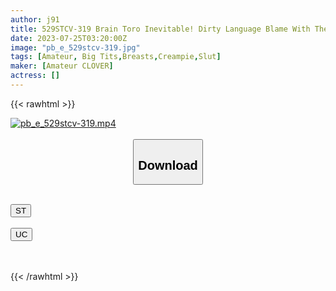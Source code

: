 ```yaml
---
author: j91
title: 529STCV-319 Brain Toro Inevitable! Dirty Language Blame With The Finest Sweet Erotic Voice! A Life Experience That Expands The Range Of Acting For Sex For Voice Actor Tama-Chan! Will My Nipples Make Me Feel Good? It’s So Cute♪ I Can’t Believe I’m Going To Go Out In The Middle… I Have To Punish Him A Lot♪ A Young Female Of The Same Age As My Daughter Sucks Me Clumsily! Consecutive Acme With A Gachi Pant To The Counterattack Piston Of The Old Man Pushing Backflow Sperm! [Let’s Go Crazy? 】Walnut
date: 2023-07-25T03:20:00Z
image: "pb_e_529stcv-319.jpg"
tags: [Amateur, Big Tits,Breasts,Creampie,Slut]
maker: [Amateur CLOVER]
actress: []
---
```



{{< rawhtml >}}

<div class="video" data-videoid="aZ0jjRBjOofbPw">
    <a href="javascript:;">
        <img src="https://my.j91.asia/posts/pb_e_529stcv-319/pb_e_529stcv-319.jpg" width="WIDTH" height="HEIGHT" alt="pb_e_529stcv-319.mp4" loading="lazy">
    </a>
</div>

<script type="text/javascript" src="https://j91.asia/asset/on-demand-st.js"></script>

<br>
  <link rel="stylesheet" href="https://j91.asia/asset/bs5.css">
  
  <center>
  <button class="btn btn-primary" type="button" data-bs-toggle="collapse" data-bs-target=".multi-collapse" aria-expanded="false" aria-controls="multiCollapseExample1 multiCollapseExample2"><h2>Download</h2></button></center>
</p>
<div class="row">
  <div class="col">
    <div class="collapse multi-collapse" id="multiCollapseExample1">
      <div class="card card-body">
	      	      <br>
<div class="buttons">  
<a href="https://streamtape.to/v/aZ0jjRBjOofbPw"><button class="btn-hover color-3"><i class="fa fa-download"></i> ST</button></a></div>
    </div>
  </div>
</div>
  <div class="col">
    <div class="collapse multi-collapse" id="multiCollapseExample2">
      <div class="card card-body">
	      <br>
<div class="buttons">
    <a href="https://userscloud.com/i53831qu3tud"><button class="btn-hover color-9"><i class="fa fa-download"></i> UC</button></a></div>
<br><br>
      </div>
    </div>
  </div>
</div>

{{< /rawhtml >}}
